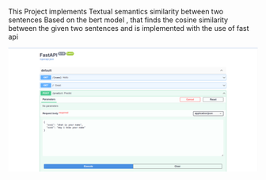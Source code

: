 This Project implements Textual semantics similarity between two sentences Based on the bert model , that finds
the cosine similarity between the given two sentences and is implemented with the use of fast api

![Alt text](./Capture.PNG?raw=true "Title")

